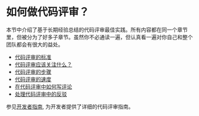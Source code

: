 # 如何做代码评审？

本节中介绍了基于长期经验总结的代码评审最佳实践。所有内容都在同一个章节里，但被分为了好多子章节。虽然你不必通读一遍，但认真看一遍对你自己和整个团队都会有很大的益处。  

-   [代码评审的标准](standard.md)
-   [代码评审应该关注什么？](looking-for.md)
-   [代码评审的步骤](navigate.md)
-   [代码评审的速度](speed.md)
-   [在代码评审中如何写评论](comments.md)
-   [处理代码评审中的反驳](pushback.md)

参见[开发者指南](../developer/), 为开发者提供了详细的代码评审指南。 
